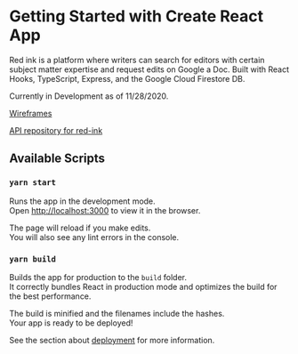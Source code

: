 # Getting Started with Create React App

Red ink is a platform where writers can search for editors with certain subject matter expertise and request edits on Google a Doc. Built with React Hooks, TypeScript, Express, and the Google Cloud Firestore DB.

Currently in Development as of 11/28/2020.

[Wireframes](https://www.figma.com/file/J0frQ2S3rivaZM49ga6xVC/red-ink?node-id=0%3A1)

[API repository for red-ink](https://github.com/samuel-casey/red-ink-api)

## Available Scripts

### `yarn start`

Runs the app in the development mode.\
Open [http://localhost:3000](http://localhost:3000) to view it in the browser.

The page will reload if you make edits.\
You will also see any lint errors in the console.

### `yarn build`

Builds the app for production to the `build` folder.\
It correctly bundles React in production mode and optimizes the build for the best performance.

The build is minified and the filenames include the hashes.\
Your app is ready to be deployed!

See the section about [deployment](https://facebook.github.io/create-react-app/docs/deployment) for more information.
